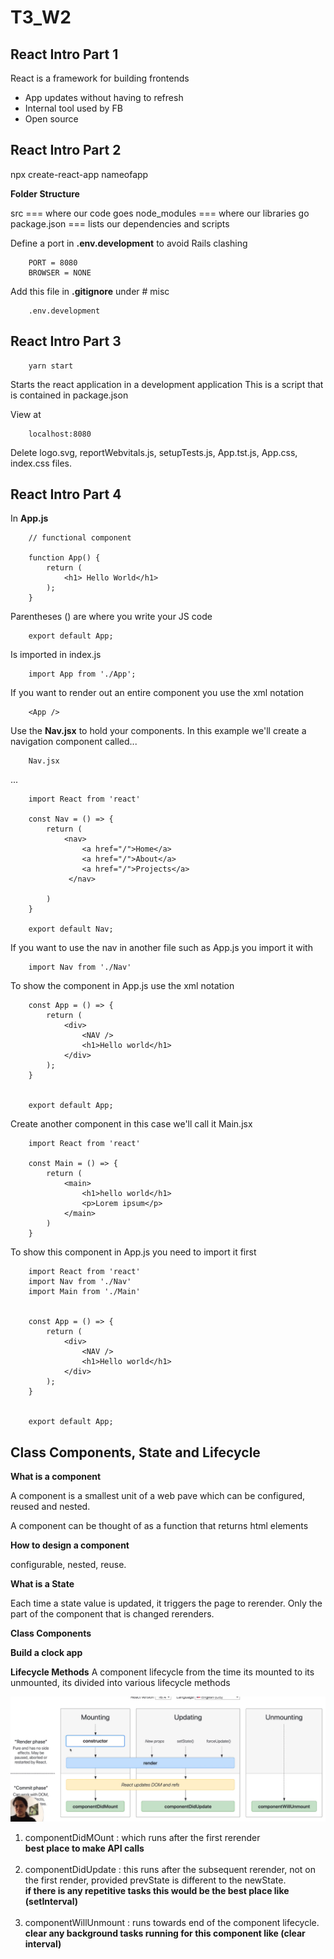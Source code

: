 # T3_W2 

## React Intro Part 1   

React is a framework for building frontends 

* App updates without having to refresh 
* Internal tool used by FB 
* Open source
 
## React Intro Part 2

npx create-react-app nameofapp

<strong>Folder Structure</strong>

src === where our code goes 
node_modules === where our libraries go
package.json === lists our dependencies and scripts 

Define a port in <strong>.env.development</strong> to avoid Rails clashing 

        PORT = 8080
        BROWSER = NONE 

Add this file in <strong>.gitignore</strong> under # misc

         
        .env.development

## React Intro Part 3

        yarn start 

Starts the react application in a development application 
This is a script that is contained in package.json

View at 

        localhost:8080


<!-- In <strong>index.js</strong> remove import from ./app and change the 

        ReactDOM.reender(
            <App />
            document.getElementById('root')
        );

to 

          ReactDOM.reender(
            <h1>hello world!</h1>
            document.getElementById('root')
        ); -->


Delete logo.svg, reportWebvitals.js, setupTests.js, App.tst.js, App.css, index.css files. 

## React Intro Part 4

 
In <strong>App.js</strong>

        // functional component

        function App() {
            return (
                <h1> Hello World</h1>
            );
        }

Parentheses () are where you write your JS code 

        export default App;

Is imported in index.js

        import App from './App';

If you want to render out an entire component you use the xml notation

        <App />


Use the <strong>Nav.jsx</strong> to hold your components. In this example we'll create a navigation component called...

        Nav.jsx 

...

        import React from 'react'

        const Nav = () => {
            return (
                <nav>
                    <a href="/">Home</a>
                    <a href="/">About</a>
                    <a href="/">Projects</a>
                 </nav>   

            )
        }

        export default Nav; 

If you want to use the nav in another file such as App.js you import it with 

        import Nav from './Nav'

To show the component in App.js use the xml notation 

        const App = () => {
            return (
                <div>
                    <NAV />
                    <h1>Hello world</h1>
                </div>
            );
        }


        export default App;


Create another component in this case we'll call it Main.jsx

        import React from 'react'

        const Main = () => {
            return (
                <main>
                    <h1>hello world</h1>
                    <p>Lorem ipsum</p>
                </main>
            )
        }

To show this component in App.js you need to import it first 

        import React from 'react'
        import Nav from './Nav'
        import Main from './Main'


        const App = () => {
            return (
                <div>
                    <NAV />
                    <h1>Hello world</h1>
                </div>
            );
        }


        export default App;


## Class Components, State and Lifecycle 

<strong>What is a component</strong>

A component is a smallest unit of a web pave which can be configured, reused and nested. 

A component can be thought of as a function that returns html elements 

<strong>How to design a component</strong>

configurable, nested, reuse. 

<strong>What is a State</strong>

Each time a state value is updated, it triggers the page to rerender.
Only the part of the component that is changed rerenders. 

<strong>Class Components</strong>

<strong>Build a clock app</strong>

<strong>Lifecycle Methods</strong>
A component lifecycle from the time its mounted to its unmounted, its divided into various lifecycle methods 

![Screenshots](./docs/9.png "screenshots")

<ol>
        <li>componentDidMOunt : which runs after the first rerender <br><strong> best place to make API calls</strong></li><br>
        <li>componentDidUpdate : this runs after the subsequent rerender, not on the first render, provided prevState is different to the newState. <br><strong> if there is any repetitive tasks this would be the best place like (setInterval)</strong></li><br>
        <li>componentWillUnmount : runs towards end of the component lifecycle.<strong> <br>clear any background tasks running for this component like (clear interval)</strong> </li>

</ol>



